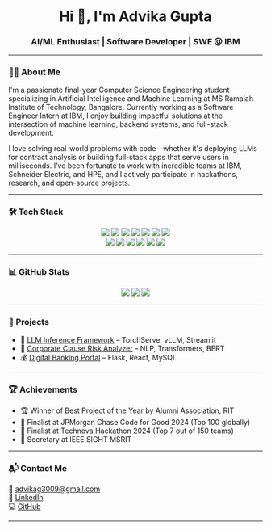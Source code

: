 <h1 align="center">Hi 👋, I'm Advika Gupta</h1>
<h3 align="center">AI/ML Enthusiast | Software Developer | SWE @ IBM </h3>

---

### 👩‍💻 About Me

I'm a passionate final-year Computer Science Engineering student specializing in Artificial Intelligence and Machine Learning at MS Ramaiah Institute of Technology, Bangalore. Currently working as a Software Engineer Intern at IBM, I enjoy building impactful solutions at the intersection of machine learning, backend systems, and full-stack development.

I love solving real-world problems with code—whether it's deploying LLMs for contract analysis or building full-stack apps that serve users in milliseconds. I’ve been fortunate to work with incredible teams at IBM, Schneider Electric, and HPE, and I actively participate in hackathons, research, and open-source projects.

---

### 🛠️ Tech Stack

<p align="center">
  <img src="https://img.shields.io/badge/C-00599C?style=for-the-badge&logo=c&logoColor=white"/>
  <img src="https://img.shields.io/badge/C%2B%2B-00599C?style=for-the-badge&logo=c%2B%2B&logoColor=white"/>
  <img src="https://img.shields.io/badge/Python-3670A0?style=for-the-badge&logo=python&logoColor=white"/>
  <img src="https://img.shields.io/badge/Java-ED8B00?style=for-the-badge&logo=java&logoColor=white"/>
  <img src="https://img.shields.io/badge/JavaScript-F7DF1E?style=for-the-badge&logo=javascript&logoColor=black"/>
  <img src="https://img.shields.io/badge/HTML5-E34F26?style=for-the-badge&logo=html5&logoColor=white"/>
  <img src="https://img.shields.io/badge/CSS3-1572B6?style=for-the-badge&logo=css3&logoColor=white"/>
  <br/>
  <img src="https://img.shields.io/badge/React-20232A?style=for-the-badge&logo=react&logoColor=61DAFB"/>
  <img src="https://img.shields.io/badge/Flask-000000?style=for-the-badge&logo=flask&logoColor=white"/>
  <img src="https://img.shields.io/badge/Django-092E20?style=for-the-badge&logo=django&logoColor=white"/>
  <img src="https://img.shields.io/badge/MySQL-00000F?style=for-the-badge&logo=mysql&logoColor=white"/>
  <img src="https://img.shields.io/badge/Docker-2496ED?style=for-the-badge&logo=docker&logoColor=white"/>
  <img src="https://img.shields.io/badge/Git-F05032?style=for-the-badge&logo=git&logoColor=white"/>
</p>

---

### 📊 GitHub Stats

<p align="center">
  <img src="https://github-readme-stats.vercel.app/api?username=advika30&show_icons=true&theme=radical" />
  <img src="https://github-readme-streak-stats.herokuapp.com/?user=advika30&theme=radical" />
  <img src="https://github-readme-stats.vercel.app/api/top-langs/?username=advika30&layout=compact&theme=radical" />
</p>

---

### 🚀 Projects

- 🔬 [LLM Inference Framework](https://github.com/advika30/HPE-CTY) – TorchServe, vLLM, Streamlit  
- 📄 [Corporate Clause Risk Analyzer](https://github.com/advika30/Corporate-Clause-Risk-Analyzer) – NLP, Transformers, BERT  
- 💰 [Digital Banking Portal](https://github.com/advika30/Bank_Management) – Flask, React, MySQL  

---

### 🏆 Achievements

- 🏆 Winner of Best Project of the Year by Alumni Association, RIT  
- 🥇 Finalist at JPMorgan Chase Code for Good 2024 (Top 100 globally)  
- 🥈 Finalist at Technova Hackathon 2024 (Top 7 out of 150 teams)  
- 📢 Secretary at IEEE SIGHT MSRIT  

---

### 📬 Contact Me

📧 [advikag3009@gmail.com](mailto:advikag3009@gmail.com)  
🔗 [LinkedIn](https://www.linkedin.com/in/advika-g-606496226)  
💻 [GitHub](https://github.com/advika30)

---

